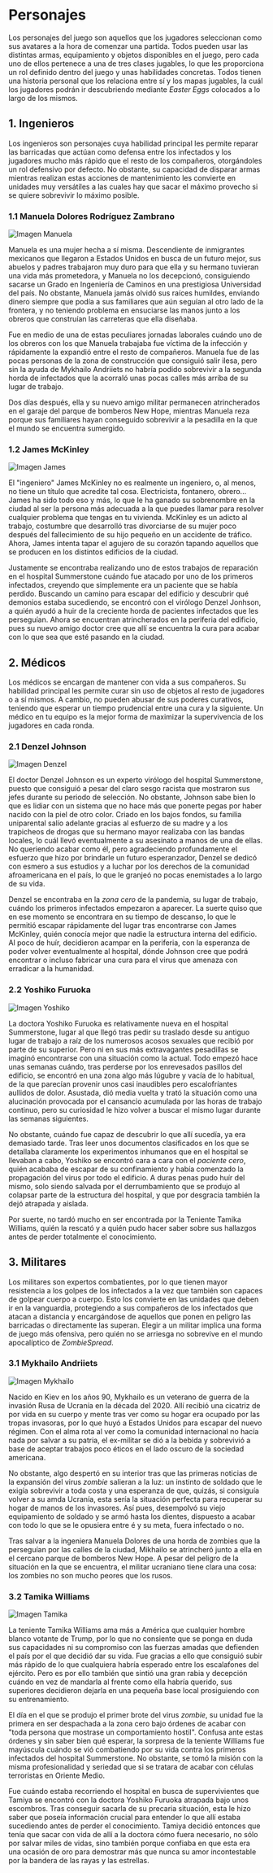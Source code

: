 # **Personajes**

Los personajes del juego son aquellos que los jugadores seleccionan como sus avatares a la hora de comenzar una partida. Todos pueden usar las distintas armas, equipamiento y objetos disponibles en el juego, pero cada uno de ellos pertenece a una de tres clases jugables, lo que les proporciona un rol definido dentro del juego y unas habilidades concretas. Todos tienen una historia personal que los relaciona entre sí y los mapas jugables, la cuál los jugadores podrán ir descubriendo mediante *Easter Eggs* colocados a lo largo de los mismos.

## 1. **Ingenieros**

Los ingenieros son personajes cuya habilidad principal les permite reparar las barricadas que actúan como defensa entre los infectados y los jugadores mucho más rápido que el resto de los compañeros, otorgándoles un rol defensivo por defecto. No obstante, su capacidad de disparar armas mientras realizan estas acciones de mantenimiento les convierte en unidades muy versátiles a las cuales hay que sacar el máximo provecho si se quiere sobrevivir lo máximo posible.

### 1.1 **Manuela Dolores Rodríguez Zambrano**

![Imagen Manuela](https://raw.githubusercontent.com/kevincerro-dvrv/dxpp-gdd/main/Personajes%20y%20Enemigos/Personajes/Concept%20Art/ingeniera%20(mujer).png)

Manuela es una mujer hecha a sí misma. Descendiente de inmigrantes mexicanos que llegaron a Estados Unidos en busca de un futuro mejor, sus abuelos y padres trabajaron muy duro para que ella y su hermano tuvieran una vida más prometedora, y Manuela no los decepcionó, consiguiendo sacarse un Grado en Ingeniería de Caminos en una prestigiosa Universidad del país. No obstante, Manuela jamás olvidó sus raíces humildes, enviando dinero siempre que podía a sus familiares que aún seguían al otro lado de la frontera, y no teniendo problema en ensuciarse las manos junto a los obreros que construían las carreteras que ella diseñaba. 

Fue en medio de una de estas peculiares jornadas laborales cuándo uno de los obreros con los que Manuela trabajaba fue víctima de la infección y rápidamente la expandió entre el resto de compañeros. Manuela fue de las pocas personas de la zona de construcción que consiguió salir ilesa, pero sin la ayuda de Mykhailo Andriiets no habría podido sobrevivir a la segunda horda de infectados que la acorraló unas pocas calles más arriba de su lugar de trabajo.

Dos días después, ella y su nuevo amigo militar permanecen atrincherados en el garaje del parque de bomberos New Hope, mientras Manuela reza porque sus familiares hayan conseguido sobrevivir a la pesadilla en la que el mundo se encuentra sumergido.

### 1.2 **James McKinley**

![Imagen James](https://raw.githubusercontent.com/kevincerro-dvrv/dxpp-gdd/main/Personajes%20y%20Enemigos/Personajes/Concept%20Art/ingeniero%20(hombre).png)

El "ingeniero" James McKinley no es realmente un ingeniero, o, al menos, no tiene un título que acredite tal cosa. Electricista, fontanero, obrero... James ha sido todo eso y más, lo que le ha ganado su sobrenombre en la ciudad al ser la persona más adecuada a la que puedes llamar para resolver cualquier problema que tengas en tu vivienda. McKinley es un adicto al trabajo, costumbre que desarrolló tras divorciarse de su mujer poco después del fallecimiento de su hijo pequeño en un accidente de tráfico. Ahora, James intenta tapar el agujero de su corazón tapando aquellos que se producen en los distintos edificios de la ciudad.

Justamente se encontraba realizando uno de estos trabajos de reparación en el hospital Summerstone cuándo fue atacado por uno de los primeros infectados, creyendo que simplemente era un paciente que se había perdido. Buscando un camino para escapar del edificio y descubrir qué demonios estaba sucediendo, se encontró con el virólogo Denzel Jonhson, a quién ayudó a huir de la creciente horda de pacientes infectados que les perseguían. Ahora se encuentran atrincherados en la periferia del edificio, pues su nuevo amigo doctor cree que allí se encuentra la cura para acabar con lo que sea que esté pasando en la ciudad.

## 2. **Médicos**

Los médicos se encargan de mantener con vida a sus compañeros. Su habilidad principal les permite curar sin uso de objetos al resto de jugadores o a sí mismos. A cambio, no pueden abusar de sus poderes curativos, teniendo que esperar un tiempo prudencial entre una cura y la siguiente. Un médico en tu equipo es la mejor forma de maximizar la supervivencia de los jugadores en cada ronda.

### 2.1 **Denzel Johnson**

![Imagen Denzel](https://raw.githubusercontent.com/kevincerro-dvrv/dxpp-gdd/main/Personajes%20y%20Enemigos/Personajes/Concept%20Art/m%C3%A9dico%20(hombre).png)

El doctor Denzel Johnson es un experto virólogo del hospital Summerstone, puesto que consiguió a pesar del claro sesgo racista que mostraron sus jefes durante su periodo de selección. No obstante, Johnson sabe bien lo que es lidiar con un sistema que no hace más que ponerte pegas por haber nacido con la piel de otro color. Criado en los bajos fondos, su familia uniparental salío adelante gracias al esfuerzo de su madre y a los trapicheos de drogas que su hermano mayor realizaba con las bandas locales, lo cuál llevó eventualmente a su asesinato a manos de una de ellas. No queriendo acabar como él, pero agradeciendo profundamente el esfuerzo que hizo por brindarle un futuro esperanzador, Denzel se dedicó con esmero a sus estudios y a luchar por los derechos de la comunidad afroamericana en el país, lo que le granjeó no pocas enemistades a lo largo de su vida.

Denzel se encontraba en la *zona cero* de la pandemia, su lugar de trabajo, cuándo los primeros infectados empezaron a aparecer. La suerte quiso que en ese momento se encontrara en su tiempo de descanso, lo que le permitió escapar rápidamente del lugar tras encontrarse con James McKinley, quién conocía mejor que nadie la estructura interna del edificio. Al poco de huír, decidieron acampar en la periferia, con la esperanza de poder volver eventualmente al hospital, dónde Johnson cree que podrá encontrar o incluso fabricar una cura para el virus que amenaza con erradicar a la humanidad.

### 2.2 **Yoshiko Furuoka**

![Imagen Yoshiko](https://raw.githubusercontent.com/kevincerro-dvrv/dxpp-gdd/main/Personajes%20y%20Enemigos/Personajes/Concept%20Art/m%C3%A9dica%20(mujer).png)

La doctora Yoshiko Furuoka es relativamente nueva en el hospital Summerstone, lugar al que llegó tras pedir su traslado desde su antiguo lugar de trabajo a raíz de los numerosos acosos sexuales que recibió por parte de su superior. Pero ni en sus más extravagantes pesadillas se imaginó encontrarse con una situación como la actual. Todo empezó hace unas semanas cuándo, tras perderse por los enrevesados pasillos del edificio, se encontró en una zona algo más lúgubre y vacía de lo habitual, de la que parecían provenir unos casi inaudibles pero escalofríantes aullidos de dolor. Asustada, dió media vuelta y trató la situación como una alucinación provocada por el cansancio acumulada por las horas de trabajo continuo, pero su curiosidad le hizo volver a buscar el mismo lugar durante las semanas siguientes.

No obstante, cuándo fue capaz de descubrir lo que allí sucedía, ya era demasiado tarde. Tras leer unos documentos clasificados en los que se detallaba claramente los experimentos inhumanos que en el hospital se llevaban a cabo, Yoshiko se encontró cara a cara con el *paciente cero*, quién acababa de escapar de su confinamiento y había comenzado la propagación del virus por todo el edificio. A duras penas pudo huír del mismo, solo siendo salvada por el derrumbamiento que se produjo al colapsar parte de la estructura del hospital, y que por desgracia también la dejó atrapada y aislada.

Por suerte, no tardó mucho en ser encontrada por la Teniente Tamika Williams, quién la rescató y a quién pudo hacer saber sobre sus hallazgos antes de perder totalmente el conocimiento.

## 3. **Militares**

Los militares son expertos combatientes, por lo que tienen mayor resistencia a los golpes de los infectados a la vez que también son capaces de golpear cuerpo a cuerpo. Esto los convierte en las unidades que deben ir en la vanguardia, protegiendo a sus compañeros de los infectados que atacan a distancia y encargándose de aquellos que ponen en peligro las barricadas o directamente las superan. Elegir a un militar implica una forma de juego más ofensiva, pero quién no se arriesga no sobrevive en el mundo apocalíptico de *ZombieSpread*.

### 3.1 **Mykhailo Andriiets**

![Imagen Mykhailo](https://raw.githubusercontent.com/kevincerro-dvrv/dxpp-gdd/main/Personajes%20y%20Enemigos/Personajes/Concept%20Art/militar%20(hombre).png)

Nacido en Kiev en los años 90, Mykhailo es un veterano de guerra de la invasión Rusa de Ucranía en la década del 2020. Allí recibió una cicatriz de por vida en su cuerpo y mente tras ver como su hogar era ocupado por las tropas invasoras, por lo que huyó a Estados Unidos para escapar del nuevo régimen. Con el alma rota al ver como la comunidad internacional no hacía nada por salvar a su patria, el ex-militar se dió a la bebida y sobrevivió a base de aceptar trabajos poco éticos en el lado oscuro de la sociedad americana.

No obstante, algo despertó en su interior tras que las primeras noticias de la expansión del virus *zombie* salieran a la luz: un instinto de soldado que le exigía sobrevivir a toda costa y una esperanza de que, quizás, si consiguía volver a su amda Ucranía, esta sería la situación perfecta para recuperar su hogar de manos de los invasores. Así pues, desempolvó su viejo equipamiento de soldado y se armó hasta los dientes, dispuesto a acabar con todo lo que se le opusiera entre é y su meta, fuera infectado o no.

Tras salvar a la ingeniera Manuela Dolores de una horda de zombies que la perseguían por las calles de la ciudad, Mikhailo se atrincheró junto a ella en el cercano parque de bomberos New Hope. A pesar del peligro de la situación en la que se encuentra, el militar ucraniano tiene clara una cosa: los zombies no son mucho peores que los rusos.

### 3.2 **Tamika Williams**

![Imagen Tamika](https://raw.githubusercontent.com/kevincerro-dvrv/dxpp-gdd/feature/characters/Personajes%20y%20Enemigos/Personajes/Concept%20Art/militar%20(mujer).png)

La teniente Tamika Williams ama más a América que cualquier hombre blanco votante de Trump, por lo que no consiente que se ponga en duda sus capacidades ni su compromiso con las fuerzas amadas que defienden el país por el que decidió dar su vida. Fue gracias a ello que consiguió subir más rápido de lo que cualquiera habría esperado entre los escalafones del ejército. Pero es por ello también que sintió una gran rabia y decepción cuándo en vez de mandarla al frente como ella habría querido, sus superiores decidieron dejarla en una pequeña base local prosiguiendo con su entrenamiento.

El día en el que se produjo el primer brote del virus *zombie*, su unidad fue la primera en ser despachada a la zona cero bajo órdenes de acabar con "toda persona que mostrase un comportamiento hostil". Confusa ante estas órdenes y sin saber bien qué esperar, la sorpresa de la teniente Williams fue mayúscula cuándo se vió combatiendo por su vida contra los primeros infectados del hospital Summerstone. No obstante, se tomó la misión con la misma profesionalidad y seriedad que si se tratara de acabar con células terroristas en Oriente Medio.

Fue cuándo estaba recorriendo el hospital en busca de supervivientes que Tamiya se encontró con la doctora Yoshiko Furuoka atrapada bajo unos escombros. Tras conseguir sacarla de su precaria situación, esta le hizo saber que poseía información crucial para entender lo que allí estaba sucediendo antes de perder el conocimiento. Tamiya decidió entonces que tenía que sacar con vida de allí a la doctora cómo fuera necesario, no sólo por salvar miles de vidas, sino también porque confiaba en que esta era una ocasión de oro para demostrar más que nunca su amor incontestable por la bandera de las rayas y las estrellas.